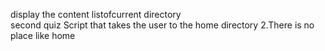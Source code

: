 display the content listofcurrent directory                   
second quiz 
Script that takes the user to the home directory
 2.There is no place like home
